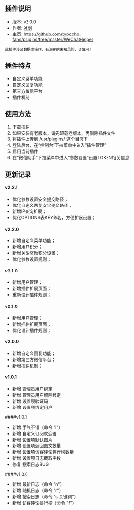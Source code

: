 ## 插件说明 ##

 - 版本: v2.0.0
 - 作者: [冰剑](https://github.com/binjoo)
 - 主页: <https://github.com/typecho-fans/plugins/tree/master/WeChatHelper>

`此插件涉及数据库操作，有潜在的未知风险，请慎用！`

## 插件特点 ##

 - 自定义菜单功能
 - 自定义回复功能
 - 第三方微信平台
 - 插件机制

## 使用方法 ##

 1. 下载插件
 2. 如果安装有老版本，请先卸载老版本，再删除插件文件
 3. 将插件上传到 /usr/plugins/ 这个目录下
 4. 登陆后台，在“控制台”下拉菜单中进入“插件管理”
 5. 启用当前插件
 6. 在“微信助手”下拉菜单中进入“参数设置”设置TOKEN相关信息

## 更新记录 ##
#### v2.2.1
 - 优化参数设置安全提交路径；
 - 优化自定义回复安全提交路径；
 - 新增IP查询扩展；
 - 优化OPTIONS表KEY命名，方便扩展设置；

#### v2.2.0
 - 新增自定义菜单功能；
 - 新增用户积分；
 - 新增关注奖励积分设置；
 - 优化参数设置规则；

#### v2.1.0
 - 新增用户管理；
 - 新增插件扩展页面；
 - 重新设计插件规则；

#### v2.1.0
 - 新增用户管理；
 - 新增插件扩展页面；
 - 优化设计插件规则；

#### v2.0.0
 - 新增自定义回复功能；
 - 新增第三方微信平台；
 - 新增插件机制；

#### v1.0.1
 - 新增 管理员用户绑定
 - 新增 管理员用户解除绑定
 - 新增 设置项验证码
 - 新增 设置项绑定用户

####v1.0.1
 - 新增 手气不错（命令 "l"）
 - 新增 自定义订阅欢迎语
 - 新增 设置项默认图片
 - 新增 设置项返回图文数量
 - 新增 设置项访客评论排行榜数量
 - 新增 设置项日志截取字数
 - 修复 搜索日志BUG

####v1.0.0
 - 新增 最新日志（命令 "n"）
 - 新增 随机日志（命令 "r"）
 - 新增 搜索日志（命令 "s 关键词"）
 - 新增 访客评论排行榜（命令 "f"）